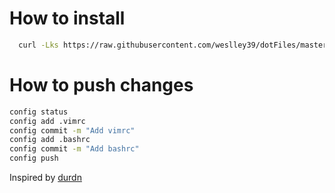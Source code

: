 # How to install
```bash
  curl -Lks https://raw.githubusercontent.com/weslley39/dotFiles/master/install.sh | /bin/bash
```
# How to push changes
```bash
config status
config add .vimrc
config commit -m "Add vimrc"
config add .bashrc
config commit -m "Add bashrc"
config push
```

Inspired by [durdn](https://developer.atlassian.com/blog/2016/02/best-way-to-store-dotfiles-git-bare-repo/)
